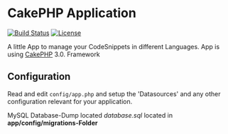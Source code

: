 # CakePHP Application

[![Build Status](https://api.travis-ci.org/cakephp/app.png)](https://travis-ci.org/cakephp/app)
[![License](https://poser.pugx.org/cakephp/app/license.svg)](https://packagist.org/packages/cakephp/app)

A little App to manage your CodeSnippets in different Languages.
App is using [CakePHP](http://cakephp.org) 3.0. Framework


## Configuration

Read and edit `config/app.php` and setup the 'Datasources' and any other
configuration relevant for your application.

MySQL Database-Dump located _database.sql_ located in __app/config/migrations-Folder__
